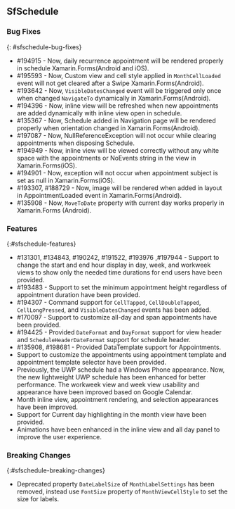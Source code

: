 ## SfSchedule

### Bug Fixes
{: #sfschedule-bug-fixes}
 
* \#194915 - Now, daily recurrence appointment will be rendered properly in schedule Xamarin.Forms(Android and iOS).
* \#195593 - Now, Custom view and cell style applied in `MonthCellLoaded` event will not get cleared after a Swipe Xamarin.Forms(Android).
* \#193642 - Now, `VisibleDatesChanged` event will be triggered only once when changed `NavigateTo` dynamically in Xamarin.Forms(Android).
* \#194396 - Now, inline view will be refreshed when new appointments are added dynamically with inline view open in schedule.
* \#135367 - Now, Schedule added in Navigation page will be rendered properly when orientation changed in Xamarin.Forms(Android).
* \#197087 - Now, NullReferenceException will not occur while clearing appointments when disposing Schedule.
* \#194949 - Now, inline view will be viewed correctly without any white space with the appointments or NoEvents string in the view in Xamarin.Forms(iOS).
* \#194901 - Now, exception will not occur when appointment subject is set as null in Xamarin.Forms(iOS).
* \#193307, \#188729  - Now, image will be rendered when added in layout in AppointmentLoaded event in Xamarin.Forms(Android).
* \#135908 - Now, `MoveToDate` property with current day works properly in Xamarin.Forms (Android).

### Features
{:#sfschedule-features} 

* \#131301, \#134843, \#190242, \#191522, \#193976 ,\#197944 -  Support to change the start and end hour display in day, week, and workweek views to show only the needed time durations for end users have been provided.
* \#193483 - Support to set the minimum appointment height regardless of appointment duration have been provided.
* \#194307 - Command support for `CellTapped`, `CellDoubleTapped`, `CellLongPressed`, and `VisibleDatesChanged` events has been added.
* \#170097 - Support to customize all-day and span appointments have been provided.
* \#194425 - Provided `DateFormat` and `DayFormat` support for view header and `ScheduleHeaderDateFormat` support for schedule header.
* \#135908, \#198681 - Provided DataTemplate support for Appointments.
* Support to customize the appointments using appointment template and appointment template selector have been provided.
* Previously, the UWP schedule had a Windows Phone appearance. Now, the new lightweight UWP schedule has been enhanced for better performance. The workweek view and week view usability and appearance have been improved based on Google Calendar.
* Month inline view, appointment rendering, and selection appearances have been improved.
* Support for Current day highlighting in the month view have been provided.
* Animations have been enhanced in the inline view and all day panel to improve the user experience.

### Breaking Changes
{:#sfschedule-breaking-changes}

* Deprecated  property `DateLabelSize` of `MonthLabelSettings` has been removed, instead use `FontSize` property of `MonthViewCellStyle` to set the size for labels.
